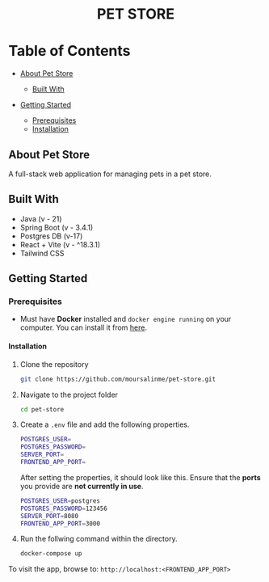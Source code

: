 <div align="center">
    <h1>PET STORE</h1>
</div>

# Table of Contents

- [About Pet Store](#about-pet-store)
  - [Built With](#built-with)
- [Getting Started](#getting-started)

  - [Prerequisites](#prerequisites)
  - [Installation](#installation)

## About Pet Store

A full-stack web application for managing pets in a pet store.

## Built With

- Java (v - 21)
- Spring Boot (v - 3.4.1)
- Postgres DB (v-17)
- React + Vite (v - ^18.3.1)
- Tailwind CSS

## Getting Started

### Prerequisites

- Must have **Docker** installed and `docker engine running` on your computer. You can install it from [here](https://docs.docker.com/engine/install/).

#### Installation

1. Clone the repository

   ```sh
   git clone https://github.com/moursalinme/pet-store.git
   ```

2. Navigate to the project folder

   ```sh
   cd pet-store
   ```

3. Create a `.env` file and add the following properties.

   ```sh
   POSTGRES_USER=
   POSTGRES_PASSWORD=
   SERVER_PORT=
   FRONTEND_APP_PORT=
   ```

   After setting the properties, it should look like this. Ensure that the **ports** you provide are **not currently in use**.

   ```sh
   POSTGRES_USER=postgres
   POSTGRES_PASSWORD=123456
   SERVER_PORT=8080
   FRONTEND_APP_PORT=3000
   ```

4. Run the follwing command within the directory.

   ```sh
   docker-compose up
   ```

To visit the app, browse to: `http://localhost:<FRONTEND_APP_PORT>`

